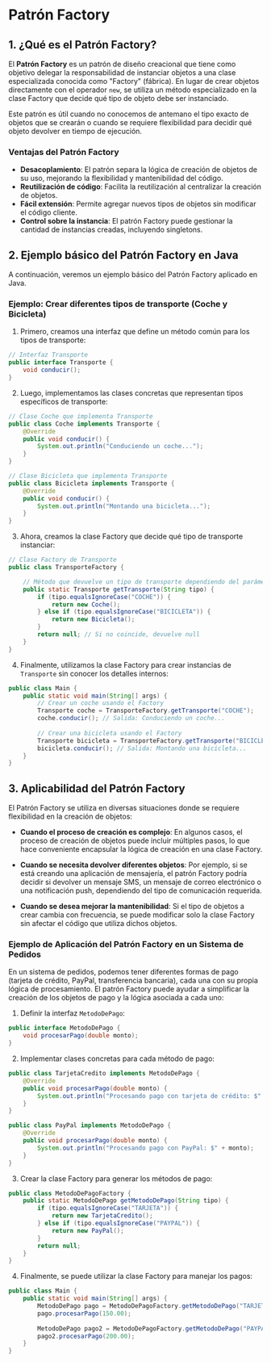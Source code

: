 # Patrón Factory

## 1. ¿Qué es el Patrón Factory?

El **Patrón Factory** es un patrón de diseño creacional que tiene como objetivo delegar la responsabilidad de instanciar objetos a una clase especializada conocida como "Factory" (fábrica). En lugar de crear objetos directamente con el operador `new`, se utiliza un método especializado en la clase Factory que decide qué tipo de objeto debe ser instanciado.

Este patrón es útil cuando no conocemos de antemano el tipo exacto de objetos que se crearán o cuando se requiere flexibilidad para decidir qué objeto devolver en tiempo de ejecución.


### Ventajas del Patrón Factory
- **Desacoplamiento**: El patrón separa la lógica de creación de objetos de su uso, mejorando la flexibilidad y mantenibilidad del código.
- **Reutilización de código**: Facilita la reutilización al centralizar la creación de objetos.
- **Fácil extensión**: Permite agregar nuevos tipos de objetos sin modificar el código cliente.
- **Control sobre la instancia**: El patrón Factory puede gestionar la cantidad de instancias creadas, incluyendo singletons.


## 2. Ejemplo básico del Patrón Factory en Java

A continuación, veremos un ejemplo básico del Patrón Factory aplicado en Java.

### Ejemplo: Crear diferentes tipos de transporte (Coche y Bicicleta)

1. Primero, creamos una interfaz que define un método común para los tipos de transporte:
```java
// Interfaz Transporte
public interface Transporte {
    void conducir();
}
```

2. Luego, implementamos las clases concretas que representan tipos específicos de transporte:
```java
// Clase Coche que implementa Transporte
public class Coche implements Transporte {
    @Override
    public void conducir() {
        System.out.println("Conduciendo un coche...");
    }
}

// Clase Bicicleta que implementa Transporte
public class Bicicleta implements Transporte {
    @Override
    public void conducir() {
        System.out.println("Montando una bicicleta...");
    }
}
```

3. Ahora, creamos la clase Factory que decide qué tipo de transporte instanciar:
```java
// Clase Factory de Transporte
public class TransporteFactory {

    // Método que devuelve un tipo de transporte dependiendo del parámetro
    public static Transporte getTransporte(String tipo) {
        if (tipo.equalsIgnoreCase("COCHE")) {
            return new Coche();
        } else if (tipo.equalsIgnoreCase("BICICLETA")) {
            return new Bicicleta();
        }
        return null; // Si no coincide, devuelve null
    }
}
```

4. Finalmente, utilizamos la clase Factory para crear instancias de `Transporte` sin conocer los detalles internos:
```java
public class Main {
    public static void main(String[] args) {
        // Crear un coche usando el Factory
        Transporte coche = TransporteFactory.getTransporte("COCHE");
        coche.conducir(); // Salida: Conduciendo un coche...
        
        // Crear una bicicleta usando el Factory
        Transporte bicicleta = TransporteFactory.getTransporte("BICICLETA");
        bicicleta.conducir(); // Salida: Montando una bicicleta...
    }
}
```

## 3. Aplicabilidad del Patrón Factory

El Patrón Factory se utiliza en diversas situaciones donde se requiere flexibilidad en la creación de objetos:

- **Cuando el proceso de creación es complejo**: En algunos casos, el proceso de creación de objetos puede incluir múltiples pasos, lo que hace conveniente encapsular la lógica de creación en una clase Factory.
  
- **Cuando se necesita devolver diferentes objetos**: Por ejemplo, si se está creando una aplicación de mensajería, el patrón Factory podría decidir si devolver un mensaje SMS, un mensaje de correo electrónico o una notificación push, dependiendo del tipo de comunicación requerida.

- **Cuando se desea mejorar la mantenibilidad**: Si el tipo de objetos a crear cambia con frecuencia, se puede modificar solo la clase Factory sin afectar el código que utiliza dichos objetos.


### Ejemplo de Aplicación del Patrón Factory en un Sistema de Pedidos

En un sistema de pedidos, podemos tener diferentes formas de pago (tarjeta de crédito, PayPal, transferencia bancaria), cada una con su propia lógica de procesamiento. El patrón Factory puede ayudar a simplificar la creación de los objetos de pago y la lógica asociada a cada uno:

1. Definir la interfaz `MetodoDePago`:
```java
public interface MetodoDePago {
    void procesarPago(double monto);
}
```

2. Implementar clases concretas para cada método de pago:
```java
public class TarjetaCredito implements MetodoDePago {
    @Override
    public void procesarPago(double monto) {
        System.out.println("Procesando pago con tarjeta de crédito: $" + monto);
    }
}

public class PayPal implements MetodoDePago {
    @Override
    public void procesarPago(double monto) {
        System.out.println("Procesando pago con PayPal: $" + monto);
    }
}
```

3. Crear la clase Factory para generar los métodos de pago:
```java
public class MetodoDePagoFactory {
    public static MetodoDePago getMetodoDePago(String tipo) {
        if (tipo.equalsIgnoreCase("TARJETA")) {
            return new TarjetaCredito();
        } else if (tipo.equalsIgnoreCase("PAYPAL")) {
            return new PayPal();
        }
        return null;
    }
}
```

4. Finalmente, se puede utilizar la clase Factory para manejar los pagos:
```java
public class Main {
    public static void main(String[] args) {
        MetodoDePago pago = MetodoDePagoFactory.getMetodoDePago("TARJETA");
        pago.procesarPago(150.00);
        
        MetodoDePago pago2 = MetodoDePagoFactory.getMetodoDePago("PAYPAL");
        pago2.procesarPago(200.00);
    }
}
```
